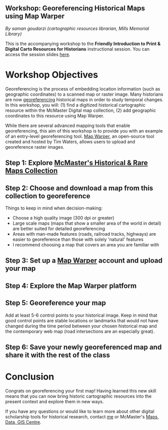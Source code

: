 ## Workshop: Georeferencing Historical Maps using Map Warper
*By saman goudarzi (cartographic resources librarian, Mills Memorial Library)*

This is the accompanying workshop to the **Friendly Introduction to Print & Digital Carto Resources for Historians** instructional session. You can access the session slides [here](https://github.com/samangoudarzi/intromappingtoolsforhistorians/blob/0a992a7a3dfa4206064a9aa59b18c07206b1e508/McMasterPresentation_Final.pdf).

# Workshop Objectives

Georeferencing is the process of embedding location information (such as geographic coordinates) to a scanned map or raster image. Many historians are now [georeferencing](https://en.wikipedia.org/wiki/Georeferencing) historical maps in order to study temporal changes. In this workshop, you will: (1) find a digitized historical cartographic resource within the McMaster Digital map collection, (2) add geographic coordinates to this resource using Map Warper.

While there are several advanced mapping tools that enable georeferencing, this aim of this workshop is to provide you with an example of an entry-level georeferencing tool. [Map Warper](https://mapwarper.net/), an open-source tool created and hosted by Tim Waters, allows users to upload and georeference raster images.

## Step 1: Explore [McMaster's Historical & Rare Maps Collection](https://library.mcmaster.ca/collections/historical-rare-maps)

## Step 2: Choose and download a map from this collection to georeference 

Things to keep in mind when decision-making:

* Choose a high quality image (300 dpi or greater)
* Large scale maps (maps that show a smaller area of the world in detail) are better suited for detailed georeferencing 
* Areas with man-made features (roads, railroad tracks, highways) are easier to georeference than those with solely 'natural' features
* I recommend choosing a map that covers an area you are familiar with

## Step 3: Set up a [Map Warper](https://mapwarper.net/) account and upload your map

## Step 4: Explore the Map Warper platform

## Step 5: Georeference your map

Add at least 5-6 control points to your historical image. Keep in mind that good control points are stable locations or landmarks that would not have changed during the time period between your chosen historical map and the contemporary web map (road intersections are an especially great). 

## Step 6: Save your newly georeferenced map and share it with the rest of the class

# Conclusion

Congrats on georeferencing your first map! Having learned this new skill means that you can now bring historic cartographic resources into the present context and explore them in new ways.

If you have any questions or would like to learn more about other digital scholarship tools for historical research, contact [me](emailto:s.g.goudarzi@gmail.com) or  McMaster's [Maps, Data, GIS Centre](https://library.mcmaster.ca/spaces/maps-data-gis).

